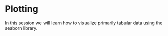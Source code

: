 # Plotting

In this session we will learn how to visualize primarily tabular data using the seaborn library.
